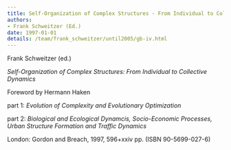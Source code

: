 ```yaml
---
title: Self-Organization of Complex Structures - From Individual to Collective Dynamics
authors: 
- Frank Schweitzer (Ed.)
date: 1997-01-01
details: /team/frank_schweitzer/until2005/gb-iv.html
---
```

 	 
Frank Schweitzer (ed.)

*Self-Organization of Complex Structures: From Individual to Collective Dynamics* 

Foreword by Hermann Haken

part 1: *Evolution of Complexity and Evolutionary Optimization*

part 2: *Biological and Ecological Dynamcis, Socio-Economic Processes, Urban Structure Formation and Traffic Dynamics*

London: Gordon and Breach, 1997, 596+xxiv pp. (ISBN 90-5699-027-6)
